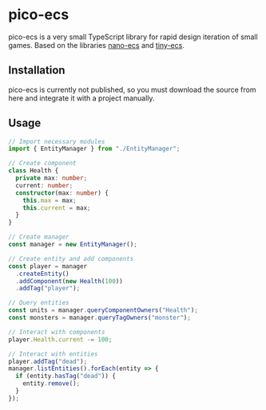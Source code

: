 # pico-ecs

pico-ecs is a very small TypeScript library for rapid design iteration of small games. Based on the libraries [nano-ecs](https://github.com/noffle/nano-ecs) and [tiny-ecs](https://github.com/bvalosek/tiny-ecs).

## Installation

pico-ecs is currently not published, so you must download the source from here and integrate it with a project manually.

## Usage

```ts
// Import necessary modules
import { EntityManager } from "./EntityManager";

// Create component
class Health {
  private max: number;
  current: number;
  constructor(max: number) {
    this.max = max;
    this.current = max;
  }
}

// Create manager
const manager = new EntityManager();

// Create entity and add components
const player = manager
  .createEntity()
  .addComponent(new Health(100))
  .addTag("player");

// Query entities
const units = manager.queryComponentOwners("Health");
const monsters = manager.queryTagOwners("monster");

// Interact with components
player.Health.current -= 100;

// Interact with entities
player.addTag("dead");
manager.listEntities().forEach(entity => {
  if (entity.hasTag("dead")) {
    entity.remove();
  }
});
```
